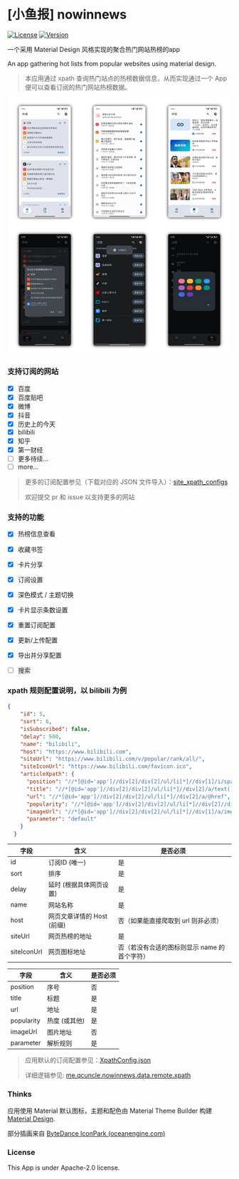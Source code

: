 # [小鱼报] nowinnews

[![License](https://img.shields.io/github/license/qcuncle/nowinnews)](LICENSE)
[![Version](https://img.shields.io/github/v/release/qcuncle/nowinnews)](https://github.com/qcuncle/nowinnews/releases)

一个采用 Material Design 风格实现的聚合热门网站热榜的app

An app gathering hot lists from popular websites using material design.

>  本应用通过 xpath 查询热门站点的热榜数据信息，从而实现通过一个 App 便可以查看订阅的热门网站热榜数据。



![Example](assets/screenshot.jpeg)



### 支持订阅的网站

- [x] 百度
- [x] 百度贴吧
- [x] 微博
- [x] 抖音
- [x] 历史上的今天
- [x] bilibili
- [x] 知乎
- [x] 第一财经
- [ ] 更多待续...
- [ ] more...

> 更多的订阅配置参见（下载对应的 JSON 文件导入）：[site_xpath_configs](https://github.com/QCuncle/site_xpath_configs)
>
> 欢迎提交 pr 和 issue 以支持更多的网站



### 支持的功能

- [x] 热榜信息查看
- [x] 收藏书签
- [x] 卡片分享
- [x] 订阅设置
- [x] 深色模式 / 主题切换
- [x] 卡片显示条数设置
- [x] 重置订阅配置
- [x] 更新/上传配置
- [x] 导出并分享配置
- [ ] 搜索



### xpath 规则配置说明，以 bilibili 为例

```json
{
    "id": 5,
    "sort": 6,
    "isSubscribed": false,
    "delay": 500,
    "name": "bilibili",
    "host": "https://www.bilibili.com",
    "siteUrl": "https://www.bilibili.com/v/popular/rank/all/",
    "siteIconUrl": "https://www.bilibili.com/favicon.ico",
    "articleXpath": {
      "position": "//*[@id='app']//div[2]/div[2]/ul/li[*]//div[1]/i/span/text()[1]",
      "title": "//*[@id='app']//div[2]/div[2]/ul/li[*]//div[2]/a/text()[1]",
      "url": "//*[@id='app']//div[2]/div[2]/ul/li[*]//div[2]/a/@href",
      "popularity": "//*[@id='app']//div[2]/div[2]/ul/li[*]//div[2]//div/span[1]/text()[1]",
      "imageUrl": "//*[@id='app']//div[2]/div[2]/ul/li[*]//div[1]/a/img/@data-src",
      "parameter": "default"
    }
  }
```



| 字段        | 含义                       | 是否必须                                     |
| ----------- | -------------------------- | -------------------------------------------- |
| id          | 订阅ID (唯一)              | 是                                           |
| sort        | 排序                       | 是                                           |
| delay       | 延时 (根据具体网页设置)    | 是                                           |
| name        | 网站名称                   | 是                                           |
| host        | 网页文章详情的 Host (前缀) | 否（如果能直接爬取到 url 则非必须）          |
| siteUrl     | 网页热榜的地址             | 是                                           |
| siteIconUrl | 网页图标地址               | 否（若没有合适的图标则显示 name 的首个字符） |



| 字段       | 含义          | 是否必须 |
| ---------- | ------------- | -------- |
| position   | 序号          | 否       |
| title      | 标题          | 是       |
| url        | 地址          | 是       |
| popularity | 热度 (或其他) | 是       |
| imageUrl   | 图片地址      | 否       |
| parameter  | 解析规则      | 是       |

> 应用默认的订阅配置参见：[XpathConfig.json](https://github.com/QCuncle/nowinnews/blob/main/app/src/main/assets/XpathConfig.json)
>
> 详细逻辑参见:  [me.qcuncle.nowinnews.data.remote.xpath](https://github.com/QCuncle/nowinnews/tree/main/app/src/main/java/me/qcuncle/nowinnews/data/remote/xpath)



### Thinks

应用使用 Material 默认图标，主题和配色由 Material Theme Builder 构建 [Material Design](https://m3.material.io/theme-builder#/custom).

部分插画来自 [ByteDance IconPark (oceanengine.com)](https://iconpark.oceanengine.com/home)



### License

This App is under Apache-2.0 license.
